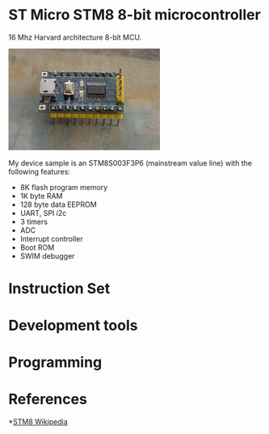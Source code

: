 # ST Micro STM8 8-bit microcontroller

16 Mhz Harvard architecture 8-bit MCU.

<img src="stm8s003f3p6.png" width="300">

My device sample is an STM8S003F3P6 (mainstream value line) with the following features:

* 8K flash program memory
* 1K byte RAM
* 128 byte data EEPROM
* UART, SPI i2c
* 3 timers
* ADC
* Interrupt controller 
* Boot ROM
* SWIM debugger

# Instruction Set

# Development tools

# Programming

# References

*[STM8 Wikipedia](https://en.wikipedia.org/wiki/STM8)


